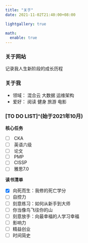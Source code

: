 ```yaml
---
title: "关于"
date: 2021-11-02T21:40:00+08:00

lightgallery: true

math:
  enable: true
---
```


### 关于网站

<i class="fas fa-seedling"></i> 记录我人生新阶段的成长历程

### 关于我

+ <i class="fas fa-user-tie fa-fw"></i>领域：<i class="fas fa-cloud-upload-alt fa-fw"></i> 混合云 <i class="fas fa-database fa-fw"></i> 大数据 <i class="fas fa-network-wired fa-fw"></i> 运维架构
+ <i class="fas fa-heart fa-fw"></i>爱好：<i class="fas fa-book-reader fa-fw"></i> 阅读 <i class="fas fa-running fa-fw"></i> 健身 <i class="fab fa-fly fa-fw"></i> 旅游 <i class="fas fa-film fa-fw"></i> 电影

### [TO DO LIST]^(始于2021年10月)

<i class="fas fa-tasks"></i> **核心任务**
- [ ] <i class="fas fa-cubes fa-fw"></i> CKA
- [ ] <i class="fas fa-font fa-fw"></i> 英语六级
- [ ] <i class="fas fa-graduation-cap fa-fw"></i> 论文
- [ ] <i class="fas fa-users-cog fa-fw"></i> PMP
- [ ] <i class="fas fa-user-shield fa-fw"></i> CISSP
- [ ] <i class="fas fa-font fa-fw"></i> 雅思7.0

<i class="fas fa-book-open"></i> **读书清单**

- [x] 向死而生：我修的死亡学分
- [ ] 自控力
- [ ] 刻意练习：如何从新手到大师
- [ ] 你当像鸟飞往你的山
- [ ] 刻意放手：向最幸福的人学习幸福
- [ ] 影响力
- [ ] 精益创业
- [ ] 时间简史
